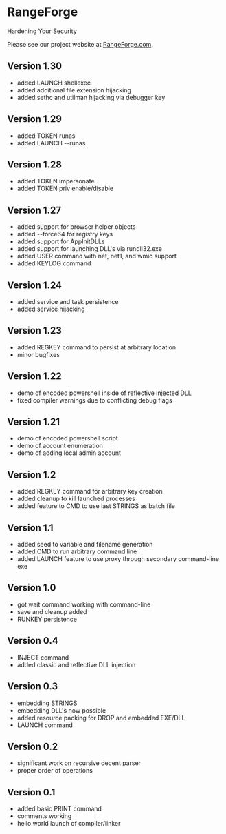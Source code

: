 # RangeForge
Hardening Your Security

Please see our project website at [RangeForge.com](https://www.rangeforge.com/).

## Version 1.30

- added LAUNCH shellexec
- added additional file extension hijacking
- added sethc and utilman hijacking via debugger key

## Version 1.29

- added TOKEN runas
- added LAUNCH --runas

## Version 1.28

- added TOKEN impersonate
- added TOKEN priv enable/disable

## Version 1.27

- added support for browser helper objects
- added --force64 for registry keys
- added support for AppInitDLLs
- added support for launching DLL's via rundll32.exe
- added USER command with net, net1, and wmic support
- added KEYLOG command

## Version 1.24
- added service and task persistence
- added service hijacking

## Version 1.23
- added REGKEY command to persist at arbitrary location
- minor bugfixes

## Version 1.22
- demo of encoded powershell inside of reflective injected DLL
- fixed compiler warnings due to conflicting debug flags

## Version 1.21
- demo of encoded powershell script
- demo of account enumeration
- demo of adding local admin account

## Version 1.2
- added REGKEY command for arbitrary key creation
- added cleanup to kill launched processes
- added feature to CMD to use last STRINGS as batch file

## Version 1.1
- added seed to variable and filename generation
- added CMD to run arbitrary command line
- added LAUNCH feature to use proxy through secondary command-line exe

## Version 1.0
- got wait command working with command-line
- save and cleanup added
- RUNKEY persistence

## Version 0.4
- INJECT command
- added classic and reflective DLL injection

## Version 0.3
- embedding STRINGS
- embedding DLL's now possible
- added resource packing for DROP and embedded EXE/DLL
- LAUNCH command

## Version 0.2
- significant work on recursive decent parser
- proper order of operations

## Version 0.1
- added basic PRINT command
- comments working
- hello world launch of compiler/linker

